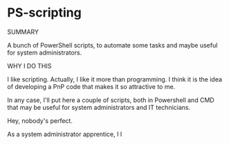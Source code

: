 # PS-scripting

SUMMARY

A bunch of PowerShell scripts, to automate some tasks and maybe useful for system administrators.


WHY I DO THIS

I like scripting. Actually, I like it more than programming. I think it is the idea of developing a PnP code that makes it so attractive to me.

In any case, I'll put here a couple of scripts, both in Powershell and CMD that may be useful for system administrators and IT technicians.





Hey, nobody's perfect.

As a system administrator apprentice, I l



